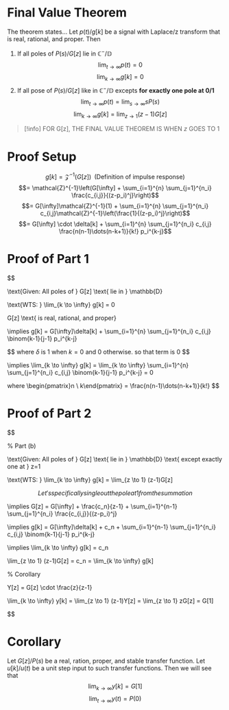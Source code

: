 # Final Value Theorem

The theorem states...
Let $p(t) / g[k]$ be a signal with Laplace/z transform that is real, rational, and proper. Then
1. If all poles of $P(s)/G[z]$ lie in $\mathbb{C}^{-}/\mathbb{D}$
$$
\lim_{ t \to \infty } p(t)=0
$$
$$
\lim_{ k \to \infty }g[k]=0 
$$
2. If all pose of $P(s) / G[z]$ like in $\mathbb{C}^{-}/\mathbb{D}$ excepts **for exactly one pole at 0/1**
$$
\lim_{ t \to \infty } p(t)=\lim_{ s \to \infty } sP(s)
$$
$$
\lim_{ k \to \infty } g[k]=\lim_{ z \to 1 } (z-1)G[z]
$$
> [!info] FOR G[z], THE FINAL VALUE THEOREM IS WHEN $z$ GOES TO 1
# Proof Setup 
$$g[k] = \mathcal{Z}^{-1}(G[z]) \;\;\text{(Definition of impulse response)}$$
$$= \mathcal{Z}^{-1}\left(G[\infty] + \sum_{i=1}^{n} \sum_{j=1}^{n_i} \frac{c_{i,j}}{(z-p_i)^j}\right)$$
$$= G[\infty]\mathcal{Z}^{-1}(1) + \sum_{i=1}^{n} \sum_{j=1}^{n_i} c_{i,j}\mathcal{Z}^{-1}\left(\frac{1}{(z-p_i)^j}\right)$$
$$= G[\infty] \cdot \delta[k] + \sum_{i=1}^{n} \sum_{j=1}^{n_i} c_{i,j} \frac{n(n-1)\dots(n-k+1)}{k!} p_i^{k-j}$$
# Proof of Part 1
$$

\text{Given: All poles of } G[z] \text{ lie in } \mathbb{D}

$$
$$

\text{WTS: } \lim_{k \to \infty} g[k] = 0

$$
$$

G[z] \text{ is real, rational, and proper}

$$
$$

\implies g[k] = G[\infty]\delta[k] + \sum_{i=1}^{n} \sum_{j=1}^{n_i} c_{i,j} \binom{k-1}{j-1} p_i^{k-j}

$$
where $\delta$ is 1 when $k=0$ and 0 otherwise. so that term is 0
$$

\implies \lim_{k \to \infty} g[k] = \lim_{k \to \infty} \sum_{i=1}^{n} \sum_{j=1}^{n_i} c_{i,j} \binom{k-1}{j-1} p_i^{k-j} = 0

$$
$$
where \begin{pmatrix}n \\
k\end{pmatrix} =
\frac{n(n-1)\dots(n-k+1)}{k!}
$$
# Proof of Part 2
$$

% Part (b)

\text{Given: All poles of } G[z] \text{ lie in } \mathbb{D} \text{ except exactly one at } z=1

$$
$$

\text{WTS: } \lim_{k \to \infty} g[k] = \lim_{z \to 1} (z-1)G[z]

$$
Let's specifically single out the pole at 1 from the summation
$$

\implies G[z] = G[\infty] + \frac{c_n}{z-1} + \sum_{i=1}^{n-1} \sum_{j=1}^{n_i} \frac{c_{i,j}}{(z-p_i)^j}

$$
$$

\implies g[k] = G[\infty]\delta[k] + c_n + \sum_{i=1}^{n-1} \sum_{j=1}^{n_i} c_{i,j} \binom{k-1}{j-1} p_i^{k-j}

$$
$$

\implies \lim_{k \to \infty} g[k] = c_n

$$
$$

\lim_{z \to 1} (z-1)G[z] = c_n = \lim_{k \to \infty} g[k]

$$
$$

% Corollary

Y[z] = G[z] \cdot \frac{z}{z-1}

$$
$$

\lim_{k \to \infty} y[k] = \lim_{z \to 1} (z-1)Y[z] = \lim_{z \to 1} zG[z] = G[1]

$$

# Corollary
Let $G[z] / P(s)$ be a real, ration, proper, and stable transfer function. Let $u[k] / u(t)$ be a unit step input to  such transfer functions. Then we will see that
$$
\lim_{ k \to \infty } y[k]=G[1]
$$
$$
\lim_{ t \to \infty } y(t)=P(0)
$$